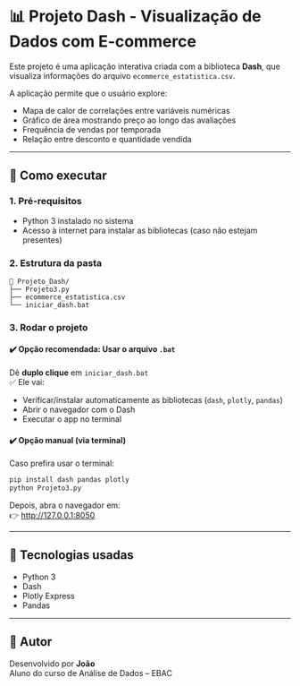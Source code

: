 
# 📊 Projeto Dash - Visualização de Dados com E-commerce

Este projeto é uma aplicação interativa criada com a biblioteca **Dash**, que visualiza informações do arquivo `ecommerce_estatistica.csv`.

A aplicação permite que o usuário explore:
- Mapa de calor de correlações entre variáveis numéricas
- Gráfico de área mostrando preço ao longo das avaliações
- Frequência de vendas por temporada
- Relação entre desconto e quantidade vendida

---

## 🚀 Como executar

### 1. Pré-requisitos
- Python 3 instalado no sistema
- Acesso à internet para instalar as bibliotecas (caso não estejam presentes)

### 2. Estrutura da pasta
```
📁 Projeto_Dash/
├── Projeto3.py
├── ecommerce_estatistica.csv
└── iniciar_dash.bat
```

### 3. Rodar o projeto

#### ✔️ Opção recomendada: Usar o arquivo `.bat`

Dê **duplo clique** em `iniciar_dash.bat`  
✅ Ele vai:
- Verificar/instalar automaticamente as bibliotecas (`dash`, `plotly`, `pandas`)
- Abrir o navegador com o Dash
- Executar o app no terminal

#### ✔️ Opção manual (via terminal)

Caso prefira usar o terminal:

```bash
pip install dash pandas plotly
python Projeto3.py
```

Depois, abra o navegador em:  
👉 http://127.0.0.1:8050

---

## 📝 Tecnologias usadas

- Python 3
- Dash
- Plotly Express
- Pandas

---

## 📂 Autor

Desenvolvido por **João**  
Aluno do curso de Análise de Dados – EBAC
